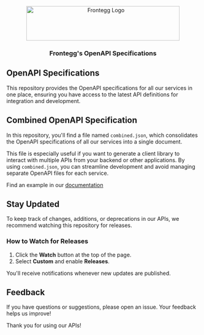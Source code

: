<br />
<div align="center">
<img src="https://fronteggstuff.blob.core.windows.net/frongegg-logos/logo-transparent.png" alt="Frontegg Logo" width="400" height="90">

<h3 align="center">Frontegg's OpenAPI Specifications</h3>
</div>

## OpenAPI Specifications 

This repository provides the OpenAPI specifications for all our services in one place, ensuring you have access to the latest API definitions for integration and development.

## Combined OpenAPI Specification

In this repository, you'll find a file named `combined.json`, which consolidates the OpenAPI specifications of all our services into a single document.  

This file is especially useful if you want to generate a client library to interact with multiple APIs from your backend or other applications. By using `combined.json`, you can streamline development and avoid managing separate OpenAPI files for each service.

Find an example in our [documentation](https://developers.frontegg.com/api/overview#using-as-an-sdk)


## Stay Updated

To keep track of changes, additions, or deprecations in our APIs, we recommend watching this repository for releases.  

### How to Watch for Releases

1. Click the **Watch** button at the top of the page.  
2. Select **Custom** and enable **Releases**.  

You'll receive notifications whenever new updates are published.  

## Feedback

If you have questions or suggestions, please open an issue. Your feedback helps us improve!  

Thank you for using our APIs!